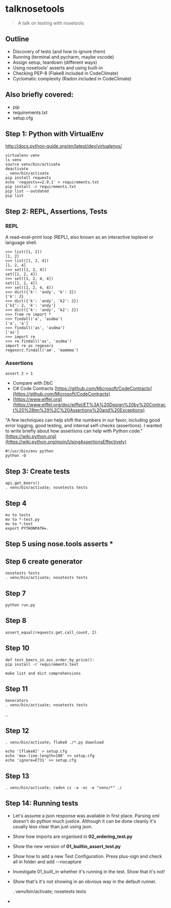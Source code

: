 # talknosetools
> A talk on testing with nosetools

## Outline

+ Discovery of tests (and how to ignore them)
+ Running (terminal and pycharm, maybe vscode)
+ Assign setup, teardown (different ways)
+ Using nosetools' asserts and using built-in
+ Checking PEP-8 (Flake8 included in CodeClimate)
+ Cyclomatic complexity (Radon included in CodeClimate)

## Also briefly covered:
+ pip
+ requirements.txt
+ setup.cfg

## Step 1: Python with VirtualEnv
http://docs.python-guide.org/en/latest/dev/virtualenvs/

    virtualenv venv
    ls venv
    source venv/bin/activate
    deactivate
    . venv/bin/activate
    pip install requests
    echo 'requests==2.9.1' > requirements.txt
    pip install -r requirements.txt
    pip list --outdated
    pip list

## Step 2: REPL, Assertions, Tests

### REPL
A read–eval–print loop (REPL), also known as an interactive toplevel or language shell.

    >>> list([1, 2])
    [1, 2]
    >>> list([1, 2, 4])
    [1, 2, 4]
    >>> set([1, 2, 4])
    set([1, 2, 4])
    >>> set([1, 2, 4, 4])
    set([1, 2, 4])
    >>> set([1, 2, 4, 4])
    >>> dict({'k': 'andy', 'k': 2})
    {'k': 2}
    >>> dict({'k': 'andy', 'k2': 2})
    {'k2': 2, 'k': 'andy'}
    >>> dict({'k': 'andy', 'k2': 2})
    >>> from re import *
    >>> findall('a', 'asdma')
    ['a', 'a']
    >>> findall('as', 'asdma')
    ['as']
    >>> import re
    >>> re.findall('as', 'asdma')
    import re as regexorz
    regexorz.findall('am', 'mammma')
    
### Assertions

    assert 2 > 1

+ Compare with DbC
+ C# Code Contracts [https://github.com/Microsoft/CodeContracts](https://github.com/Microsoft/CodeContracts)
+ [https://www.eiffel.org](https://www.eiffel.org/doc/eiffel/ET%3A%20Design%20by%20Contract%20%28tm%29%2C%20Assertions%20and%20Exceptions)

"A few techniques can help shift the numbers in our favor, including good error logging, good testing, and internal self-checks (assertions). I wanted to write briefly about how assertions can help with Python code."
[https://wiki.python.org](https://wiki.python.org/moin/UsingAssertionsEffectively)

    #!/usr/bin/env python
    python -O

## Step 3: Create tests
    api.get_beers()
    . venv/bin/activate; nosetests tests


## Step 4

    mv to tests
    mv to *-test.py
    mv to *-test
    export PYTHONPATH=.


## Step 5 using nose.tools asserts *


## Step 6 create generator

    nosetests tests
    . venv/bin/activate; nosetests tests


## Step 7

    python run.py

## Step 8

    assert_equal(requests.get.call_count, 2)

## Step 10

    def test_beers_in_asc_order_by_price():
    pip install -r requirements.text

    make list and dict comprehensions

## Step 11
    Generators
    . venv/bin/activate; nosetests tests

..

## Step 12

    . venv/bin/activate; flake8 ./*.py download

    echo '[flake8]' > setup.cfg
    echo 'max-line-length=100' >> setup.cfg
    echo 'ignore=E731' >> setup.cfg

## Step 13

    . venv/bin/activate; radon cc -a -nc -e "venv/*" ./


## Step 14: Running tests
+ Let's assume a json response was available in first place. Parsing xml doesn't do python much
justice. Although it can be done cleanly it's usually less clear than just using json.
+ Show how imports are organised in __02_ordering_test.py__
+ Show the new version of __01_builtin_assert_test.py__
+ Show how to add a new Test Configuration. Press plus-sign and check all in folder and add
--nocapture
+ Investigate 01_built_in whether it's running in the test. Show that it's not!
+ Show that's it's not showing in an obvious way in the default runner.

    . venv/bin/activate; nosetests tests

+